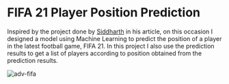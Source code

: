 # FIFA 21 Player Position Prediction
Inspired by the project done by [Siddharth](https://www.analyticsvidhya.com/blog/2021/07/performing-multi-class-classification-on-fifa-dataset-using-keras/) in his article, on this occasion I designed a model using Machine Learning to predict the position of a player in the latest football game, FIFA 21. In this project I also use the prediction results to get a list of players according to position obtained from the prediction results.

![adv-fifa](https://user-images.githubusercontent.com/42953630/134099281-70496674-279d-42af-90b3-307e413efefa.jpeg)
